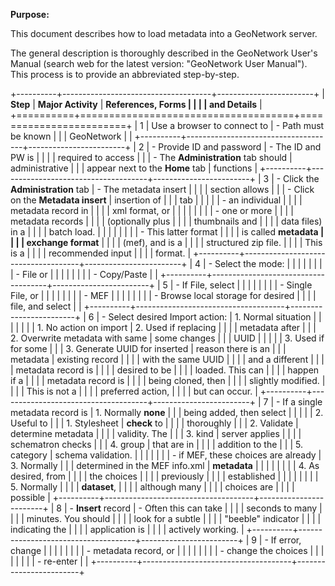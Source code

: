 **Purpose:**

This document describes how to load metadata into a GeoNetwork server.

The general description is thoroughly described in the GeoNetwork User's
Manual (search web for the latest version: "GeoNetwork User Manual").
This process is to provide an abbreviated step-by-step.

+----------+-------------------------------------+------------------------+
| **Step** | **Major Activity**                  | **References, Forms    |
|          |                                     | and Details**          |
+==========+=====================================+========================+
| 1        | Use a browser to connect to         | - Path must be known   |
|          | GeoNetwork                          |                        |
+----------+-------------------------------------+------------------------+
| 2        | - Provide ID and password           | - The ID and PW is     |
|          |                                     |   required to access   |
|          | - The **Administration** tab should |   administrative       |
|          |   appear next to the **Home** tab   |   functions            |
+----------+-------------------------------------+------------------------+
| 3        | - Click the **Administration** tab  | - The metadata insert  |
|          |                                     |   section allows       |
|          | - Click on the **Metadata insert**  |   insertion of         |
|          |   tab                               |                        |
|          |                                     |   - an individual      |
|          |                                     |     metadata record in |
|          |                                     |     xml format, or     |
|          |                                     |                        |
|          |                                     |   - one or more        |
|          |                                     |     metadata records   |
|          |                                     |     (optionally plus   |
|          |                                     |     thumbnails and     |
|          |                                     |     data files) in a   |
|          |                                     |     batch load.        |
|          |                                     |                        |
|          |                                     | - This latter format   |
|          |                                     |   is called **metadata |
|          |                                     |   exchange format**    |
|          |                                     |   (mef), and is a      |
|          |                                     |   structured zip file. |
|          |                                     |   This is a            |
|          |                                     |   recommended input    |
|          |                                     |   format.              |
+----------+-------------------------------------+------------------------+
| 4        | - Select the mode:                  |                        |
|          |                                     |                        |
|          |   - File or                         |                        |
|          |                                     |                        |
|          |   - Copy/Paste                      |                        |
+----------+-------------------------------------+------------------------+
| 5        | - If File, select                   |                        |
|          |                                     |                        |
|          |   - Single File, or                 |                        |
|          |                                     |                        |
|          |   - MEF                             |                        |
|          |                                     |                        |
|          | - Browse local storage for desired  |                        |
|          |   file, and select                  |                        |
+----------+-------------------------------------+------------------------+
| 6        | - Select desired Import action:     | 1.  Normal situation   |
|          |                                     |                        |
|          |   1.  No action on import           | 2.  Used if replacing  |
|          |                                     |     metadata after     |
|          |   2.  Overwrite metadata with same  |     some changes       |
|          |       UUID                          |                        |
|          |                                     | 3.  Used if for some   |
|          |   3.  Generate UUID for inserted    |     reason there is an |
|          |       metadata                      |     existing record    |
|          |                                     |     with the same UUID |
|          |                                     |     and a different    |
|          |                                     |     metadata record is |
|          |                                     |     desired to be      |
|          |                                     |     loaded. This can   |
|          |                                     |     happen if a        |
|          |                                     |     metadata record is |
|          |                                     |     being cloned, then |
|          |                                     |     slightly modified. |
|          |                                     |     This is not a      |
|          |                                     |     preferred action,  |
|          |                                     |     but can occur.     |
+----------+-------------------------------------+------------------------+
| 7        | - If a single metadata record is    | 1.  Normally **none**  |
|          |   being added, then select          |                        |
|          |                                     | 2.  Useful to          |
|          |   1.  Stylesheet                    |     **check** to       |
|          |                                     |     thoroughly         |
|          |   2.  Validate                      |     determine metadata |
|          |                                     |     validity. The      |
|          |   3.  kind                          |     server applies     |
|          |                                     |     schematron checks  |
|          |   4.  group                         |     that are in        |
|          |                                     |     addition to the    |
|          |   5.  category                      |     schema validation. |
|          |                                     |                        |
|          | - if MEF, these choices are already | 3.  Normally           |
|          |   determined in the MEF info.xml    |     **metadata**       |
|          |                                     |                        |
|          |                                     | 4.  As desired, from   |
|          |                                     |     the choices        |
|          |                                     |     previously         |
|          |                                     |     established        |
|          |                                     |                        |
|          |                                     | 5.  Normally           |
|          |                                     |     **dataset**,       |
|          |                                     |     although many      |
|          |                                     |     choices are        |
|          |                                     |     possible           |
+----------+-------------------------------------+------------------------+
| 8        | - **Insert** record                 | - Often this can take  |
|          |                                     |   seconds to many      |
|          |                                     |   minutes. You should  |
|          |                                     |   look for a subtle    |
|          |                                     |   "beeble" indicator   |
|          |                                     |   indicating the       |
|          |                                     |   application is       |
|          |                                     |   actively working.    |
+----------+-------------------------------------+------------------------+
| 9        | - If error, change                  |                        |
|          |                                     |                        |
|          |   - metadata record, or             |                        |
|          |                                     |                        |
|          |   - change the choices              |                        |
|          |                                     |                        |
|          | - re-enter                          |                        |
+----------+-------------------------------------+------------------------+

